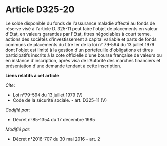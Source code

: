 # Article D325-20

Le solde disponible du fonds de l'assurance maladie affecté au fonds de réserve visé à l'article D. 325-11 peut faire l'objet
de placements en valeur d'Etat, en valeurs garanties par l'Etat, titres négociables à court terme, actions des sociétés
d'investissement à capital variable et parts de fonds communs de placements du titre Ier de la loi n° 79-594 du 13 juillet
1979 dont l'objet est limité à la gestion d'un portefeuille d'obligations et titres participatifs inscrits à la cote
officielle d'une bourse française de valeurs ou en instance d'inscription, après visa de l'Autorité des marchés financiers et
présentation d'une demande tendant à cette inscription.

**Liens relatifs à cet article**

_Cite_:

  - Loi n°79-594 du 13 juillet 1979 (V)
  - Code de la sécurité sociale. - art. D325-11 (V)

_Codifié par_:

  - Décret n°85-1354 du 17 décembre 1985

_Modifié par_:

  - Décret n°2016-707 du 30 mai 2016 - art. 2
